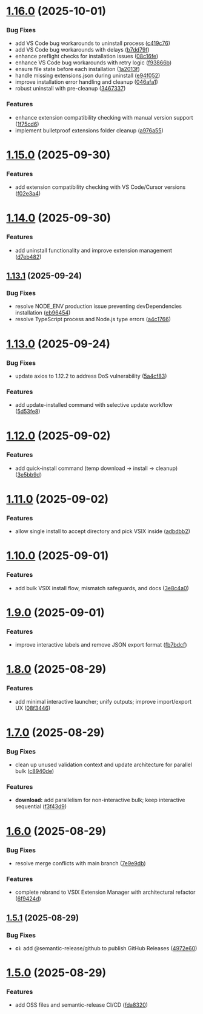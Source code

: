 # [1.16.0](https://github.com/gabros20/vsix-extension-manager/compare/v1.15.0...v1.16.0) (2025-10-01)

### Bug Fixes

- add VS Code bug workarounds to uninstall process ([c419c76](https://github.com/gabros20/vsix-extension-manager/commit/c419c763dbff9613963cff2f8fb3b02b17e8fbb7))
- add VS Code bug workarounds with delays ([b7dd79f](https://github.com/gabros20/vsix-extension-manager/commit/b7dd79f69b04af54f74ad4cc7c2c0ca1cee872bb))
- enhance preflight checks for installation issues ([08c16fe](https://github.com/gabros20/vsix-extension-manager/commit/08c16fed13ebfda6ae627bc81f26304d015c216e))
- enhance VS Code bug workarounds with retry logic ([f93866b](https://github.com/gabros20/vsix-extension-manager/commit/f93866bb1dfec1bee22a3ca9cbfa55231054bc20))
- ensure file state before each installation ([1a2013f](https://github.com/gabros20/vsix-extension-manager/commit/1a2013f0deff9c0e04efecaa992f68c9dc93e4de))
- handle missing extensions.json during uninstall ([e94f052](https://github.com/gabros20/vsix-extension-manager/commit/e94f052a34ca4a8cf653fb728fc73130d7525275))
- improve installation error handling and cleanup ([046afa1](https://github.com/gabros20/vsix-extension-manager/commit/046afa1ff21d0f4f719bead9644d6a3e58265fa9))
- robust uninstall with pre-cleanup ([3467337](https://github.com/gabros20/vsix-extension-manager/commit/3467337c3917d08e2efe3013bcc4b2db5597451c))

### Features

- enhance extension compatibility checking with manual version support ([1f75cd6](https://github.com/gabros20/vsix-extension-manager/commit/1f75cd68ba8ae06c8383979818493a30e92906ce))
- implement bulletproof extensions folder cleanup ([a976a55](https://github.com/gabros20/vsix-extension-manager/commit/a976a551aaa9a79ffa0361d871d30eb3218c3292))

# [1.15.0](https://github.com/gabros20/vsix-extension-manager/compare/v1.14.0...v1.15.0) (2025-09-30)

### Features

- add extension compatibility checking with VS Code/Cursor versions ([f02e3a4](https://github.com/gabros20/vsix-extension-manager/commit/f02e3a44ed17ed67e53297ba7dc2c833e50406cc))

# [1.14.0](https://github.com/gabros20/vsix-extension-manager/compare/v1.13.1...v1.14.0) (2025-09-30)

### Features

- add uninstall functionality and improve extension management ([d7eb482](https://github.com/gabros20/vsix-extension-manager/commit/d7eb482fdaaa897f44855d49c497c9c278551986))

## [1.13.1](https://github.com/gabros20/vsix-extension-manager/compare/v1.13.0...v1.13.1) (2025-09-24)

### Bug Fixes

- resolve NODE_ENV production issue preventing devDependencies installation ([eb96454](https://github.com/gabros20/vsix-extension-manager/commit/eb9645417c00fec810f773709566ad07fd30e9df))
- resolve TypeScript process and Node.js type errors ([a4c1766](https://github.com/gabros20/vsix-extension-manager/commit/a4c176614d4afa9b2dfd3846a088eda863bd63cb))

# [1.13.0](https://github.com/gabros20/vsix-extension-manager/compare/v1.12.0...v1.13.0) (2025-09-24)

### Bug Fixes

- update axios to 1.12.2 to address DoS vulnerability ([5a4cf83](https://github.com/gabros20/vsix-extension-manager/commit/5a4cf832c750df85ad969d5a242d144678841738))

### Features

- add update-installed command with selective update workflow ([5d53fe8](https://github.com/gabros20/vsix-extension-manager/commit/5d53fe8eebe449cd34a2e9977b2049900c3f1e11))

# [1.12.0](https://github.com/gabros20/vsix-extension-manager/compare/v1.11.0...v1.12.0) (2025-09-02)

### Features

- add quick-install command (temp download → install → cleanup) ([3e5bb9d](https://github.com/gabros20/vsix-extension-manager/commit/3e5bb9d4ae5464066e06f5e9a0c86260baaa7c56))

# [1.11.0](https://github.com/gabros20/vsix-extension-manager/compare/v1.10.0...v1.11.0) (2025-09-02)

### Features

- allow single install to accept directory and pick VSIX inside ([adbdbb2](https://github.com/gabros20/vsix-extension-manager/commit/adbdbb287dd13a97768953de8bd4ecd767fa2abf))

# [1.10.0](https://github.com/gabros20/vsix-extension-manager/compare/v1.9.1...v1.10.0) (2025-09-01)

### Features

- add bulk VSIX install flow, mismatch safeguards, and docs ([3e8c4a0](https://github.com/gabros20/vsix-extension-manager/commit/3e8c4a07364563de8f2f21153d5ea54de9ea0c70))

# [1.9.0](https://github.com/gabros20/vsix-extension-manager/compare/v1.8.0...v1.9.0) (2025-09-01)

### Features

- improve interactive labels and remove JSON export format ([fb7bdcf](https://github.com/gabros20/vsix-extension-manager/commit/fb7bdcfea6c40abe0855057dd7bfe0bd2beceb34))

# [1.8.0](https://github.com/gabros20/vsix-extension-manager/compare/v1.7.0...v1.8.0) (2025-08-29)

### Features

- add minimal interactive launcher; unify outputs; improve import/export UX ([08f3446](https://github.com/gabros20/vsix-extension-manager/commit/08f34468132a3c066a9392e0e7cb63b33b497ba8))

# [1.7.0](https://github.com/gabros20/vsix-extension-manager/compare/v1.6.0...v1.7.0) (2025-08-29)

### Bug Fixes

- clean up unused validation context and update architecture for parallel bulk ([c8940de](https://github.com/gabros20/vsix-extension-manager/commit/c8940de5ce262a127d9bf144cba62893e60a9198))

### Features

- **download:** add parallelism for non-interactive bulk; keep interactive sequential ([f3f43d9](https://github.com/gabros20/vsix-extension-manager/commit/f3f43d99acaf6b1cffecfb50af2076d41c9f4873))

# [1.6.0](https://github.com/gabros20/vsix-extension-manager/compare/v1.5.1...v1.6.0) (2025-08-29)

### Bug Fixes

- resolve merge conflicts with main branch ([7e9e9db](https://github.com/gabros20/vsix-extension-manager/commit/7e9e9dbdf2365d080d9e38edba4991cf052ff870))

### Features

- complete rebrand to VSIX Extension Manager with architectural refactor ([6f9424d](https://github.com/gabros20/vsix-extension-manager/commit/6f9424d258161889c31d423034c33b61df162825))

## [1.5.1](https://github.com/gabros20/vsix-downloader/compare/v1.5.0...v1.5.1) (2025-08-29)

### Bug Fixes

- **ci:** add @semantic-release/github to publish GitHub Releases ([4972e60](https://github.com/gabros20/vsix-downloader/commit/4972e60c7e0586534125ec833fbf5f04e5f4158f))

# [1.5.0](https://github.com/gabros20/vsix-downloader/compare/v1.4.1...v1.5.0) (2025-08-29)

### Features

- add OSS files and semantic-release CI/CD ([fda8320](https://github.com/gabros20/vsix-downloader/commit/fda8320c1d8335b85868e9a8eb2ea2ca0c4447ec))
